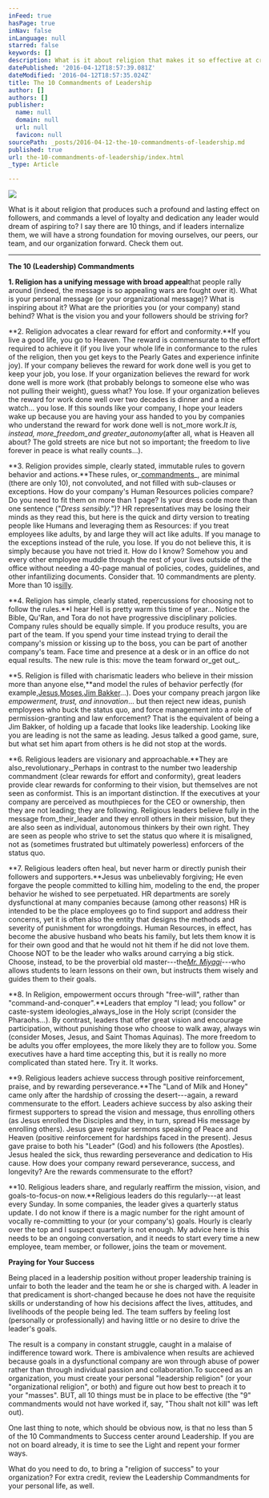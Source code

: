 ```yaml
---
inFeed: true
hasPage: true
inNav: false
inLanguage: null
starred: false
keywords: []
description: What is it about religion that makes it so effective at creating and inspiring followers? How can we harness those values to help leaders?
datePublished: '2016-04-12T18:57:39.081Z'
dateModified: '2016-04-12T18:57:35.024Z'
title: The 10 Commandments of Leadership
author: []
authors: []
publisher:
  name: null
  domain: null
  url: null
  favicon: null
sourcePath: _posts/2016-04-12-the-10-commandments-of-leadership.md
published: true
url: the-10-commandments-of-leadership/index.html
_type: Article

---
```

![](https://the-grid-user-content.s3-us-west-2.amazonaws.com/2bc48626-890d-4e4e-83d1-3f4b9ca887db.jpg)

What is it about religion that produces such a profound and lasting effect on followers, and commands a level of loyalty and dedication any leader would  dream of aspiring to? I say there are 10 things, and if leaders internalize them, we will have a strong foundation for moving ourselves, our peers, our team, and our organization forward. Check them out.  

****

**The 10 (Leadership) Commandments**

  
**1\. Religion has a unifying message with broad appeal**that people rally around (indeed, the message is so appealing wars are fought over it). What is your personal message (or your organizational message)? What is inspiring about it? What are the priorities you (or your company) stand behind? What is the vision you and your followers should be striving for?  

**2\. Religion advocates a clear reward for effort and conformity.**If you live a good life, you go to Heaven. The reward is commensurate to the effort required to achieve it (if you live your whole life in conformance to the rules of the religion, then you get keys to the Pearly Gates and experience infinite joy). If your company believes the reward for work done well is you get to keep your job, you lose. If your organization believes the reward for work done well is more work (that probably belongs to someone else who was not pulling their weight), guess what? You lose. If your organization believes the reward for work done well over two decades is dinner and a nice watch... you lose. If this sounds like your company, I hope your leaders wake up because you are having your ass handed to you by companies who understand the reward for work done well is not_more work._It is, instead, more_freedom_and greater_autonomy_(after all, what is Heaven all about? The gold streets are nice but not so important; the freedom to live forever in peace is what really counts...).

**3\. Religion provides simple, clearly stated, immutable rules to govern behavior and actions.**These rules, or_[commandments][0]_, are minimal (there are only 10), not convoluted, and not filled with sub-clauses or exceptions. How do your company's Human Resources policies compare? Do you need to fit them on more than 1 page? Is your dress code more than one sentence ("_Dress sensibly._")? HR representatives may be losing their minds as they read this, but here is the quick and dirty version to treating people like Humans and leveraging them as Resources: if you treat employees like adults, by and large they will act like adults. If you manage to the exceptions instead of the rule, you lose. If you do not believe this, it is simply because you have not tried it. How do I know? Somehow you and every other employee muddle through the rest of your lives outside of the office without needing a 40-page manual of policies, codes, guidelines, and other infantilizing documents. Consider that. 10 commandments are plenty. More than 10 is[silly][1].

**4\. Religion has simple, clearly stated, repercussions for choosing not to follow the rules.**I hear Hell is pretty warm this time of year... Notice the Bible, Qu'Ran, and Tora do not have progressive disciplinary policies. Company rules should be equally simple. If you produce results, you are part of the team. If you spend your time instead trying to derail the company's mission or kissing up to the boss, you can be part of another company's team. Face time and presence at a desk or in an office do not equal results. The new rule is this: move the team forward or_get out_.

**5\. Religion is filled with charismatic leaders who believe in their mission more than anyone else,**and model the rules of behavior perfectly (for example,[Jesus][2],[Moses][3],[Jim Bakker][4]...). Does your company preach jargon like _empowerment, trust, and innovation_... but then reject new ideas, punish employees who buck the status quo, and force management into a role of permission-granting and law enforcement? That is the equivalent of being a Jim Bakker, of holding up a facade that looks like leadership. Looking like you are leading is not the same as leading. Jesus talked a good game, sure, but what set him apart from others is he did not stop at the words.

**6\. Religious leaders are visionary and approachable.**They are also_revolutionary._Perhaps in contrast to the number two leadership commandment (clear rewards for effort and conformity), great leaders provide clear rewards for conforming to their vision, but themselves are not seen as conformist. This is an important distinction. If the executives at your company are perceived as mouthpieces for the CEO or ownership, then they are not leading; they are following. Religious leaders believe fully in the message from_their_leader and they enroll others in their mission, but they are also seen as individual, autonomous thinkers by their own right. They are seen as people who strive to set the status quo where it is misaligned, not as (sometimes frustrated but ultimately powerless) enforcers of the status quo.

**7\. Religious leaders often heal, but never harm or directly punish their followers and supporters.**Jesus was unbelievably forgiving; He even forgave the people committed to killing him, modeling to the end, the proper behavior he wished to see perpetuated. HR departments are sorely dysfunctional at many companies because (among other reasons) HR is intended to be the place employees go to find support and address their concerns, yet it is often also the entity that designs the methods and severity of punishment for wrongdoings. Human Resources, in effect, has become the abusive husband who beats his family, but lets them know it is for their own good and that he would not hit them if he did not love them. Choose NOT to be the leader who walks around carrying a big stick. Choose, instead, to be the proverbial old master---the[_Mr. Miyagi_][5]---who allows students to learn lessons on their own, but instructs them wisely and guides them to their goals.

**8\. In Religion, empowerment occurs through "free-will", rather than "command-and-conquer".**Leaders that employ "I lead; you follow" or caste-system ideologies_always_lose in the Holy script (consider the Pharaohs...). By contrast, leaders that offer great vision and encourage participation, without punishing those who choose to walk away, always win (consider Moses, Jesus, and Saint Thomas Aquinas). The more freedom to be adults you offer employees, the more likely they are to follow you. Some executives have a hard time accepting this, but it is really no more complicated than stated here. Try it. It works.

**9\. Religious leaders achieve success through positive reinforcement, praise, and by rewarding perseverance.**The "Land of Milk and Honey" came only after the hardship of crossing the desert---again, a reward commensurate to the effort. Leaders achieve success by also asking their firmest supporters to spread the vision and message, thus enrolling others (as Jesus enrolled the Disciples and they, in turn, spread His message by enrolling others). Jesus gave regular sermons speaking of Peace and Heaven (positive reinforcement for hardships faced in the present). Jesus gave praise to both his "Leader" (God) and his followers (the Apostles). Jesus healed the sick, thus rewarding perseverance and dedication to His cause. How does your company reward perseverance, success, and longevity? Are the rewards commensurate to the effort?

**10\. Religious leaders share, and regularly reaffirm the mission, vision, and goals-to-focus-on now.**Religious leaders do this regularly---at least every Sunday. In some companies, the leader gives a quarterly status update. I do not know if there is a magic number for the right amount of vocally re-committing to your (or your company's) goals. Hourly is clearly over the top and I suspect quarterly is not enough. My advice here is this needs to be an ongoing conversation, and it needs to start every time a new employee, team member, or follower, joins the team or movement.

**Praying for Your Success**

Being placed in a leadership position without proper leadership training is unfair to both the leader and the team he or she is charged with. A leader in that predicament is short-changed because he does not have the requisite skills or understanding of how his decisions affect the lives, attitudes, and livelihoods of the people being led. The team suffers by feeling lost (personally or professionally) and having little or no desire to drive the leader's goals.

The result is a company in constant struggle, caught in a malaise of indifference toward work. There is ambivalence when results are achieved because goals in a dysfunctional company are won through abuse of power rather than through individual passion and collaboration.To succeed as an organization, you must create your personal "leadership religion" (or your "organizational religion", or both) and figure out how best to preach it to your "masses". BUT, all 10 things must be in place to be effective (the "9" commandments would not have worked if, say, "Thou shalt not kill" was left out).

One last thing to note, which should be obvious now, is that no less than 5 of the 10 Commandments to Success center around Leadership. If you are not on board already, it is time to see the Light and repent your former ways.

What do you need to do, to bring a "religion of success" to your organization? For extra credit, review the Leadership Commandments for your personal life, as well.

[0]: http://www.mcsweeneys.net/articles/god-texts-the-ten-commandments "If God Had Texted the 10 Commandments"
[1]: http://www.youtube.com/watch?v=4TAtRCJIqnk "Moses heralds the 15, make that 10, commandments"
[2]: http://www.cbsnews.com/stories/2010/05/07/ap/strange/main6468467.shtml "Lord Jesus Christ Hit by Car"
[3]: http://www.seeitornot.faketrix.com/funny-pictures-comedy-pics-humor-photos-91-religious-comedy-moses-cartoon-lifeguard-parting-pool-water.htm "Moses - Last Day as a Lifeguard"
[4]: http://www.time.com/time/magazine/article/0,9171,956551,00.html "Jim Bakker- Unholy Man"
[5]: http://www.youtube.com/watch?v=eWMtUDJQfYs&feature=related "The Karate Kid- "